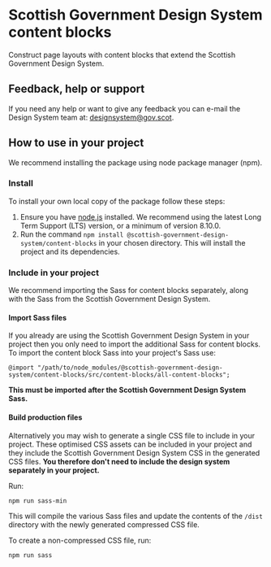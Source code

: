 # Scottish Government Design System content blocks
Construct page layouts with content blocks that extend the Scottish Government Design System.

## Feedback, help or support

If you need any help or want to give any feedback you can e-mail the Design System team at: [designsystem@gov.scot](mailto:designsystem@gov.scot).

## How to use in your project

We recommend installing the package using node package manager (npm).

### Install

To install your own local copy of the package follow these steps:

1. Ensure you have [node.js](https://nodejs.org/en/) installed. We recommend using the latest Long Term Support (LTS) version, or a minimum of version 8.10.0.
2. Run the command `npm install @scottish-government-design-system/content-blocks` in your chosen directory. This will install the project and its dependencies.

### Include in your project

We recommend importing the Sass for content blocks separately, along with the Sass from the Scottish Government Design System.

#### Import Sass files

If you already are using the Scottish Government Design System in your project then you only need to import the additional Sass for content blocks. To import the content block Sass into your project's Sass use:

```
@import "/path/to/node_modules/@scottish-government-design-system/content-blocks/src/content-blocks/all-content-blocks";
```
**This must be imported after the Scottish Government Design System Sass.**

#### Build production files

Alternatively you may wish to generate a single CSS file to include in your project. These optimised CSS assets can be included in your project and they include the Scottish Government Design System CSS in the generated CSS files. **You therefore don't need to include the design system separately in your project.**

Run:

```
npm run sass-min
```

This will compile the various Sass files and update the contents of the `/dist` directory with the newly generated compressed CSS file.

To create a non-compressed CSS file, run:

```
npm run sass
```